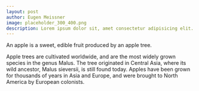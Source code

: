 ```yaml
---
layout: post
author: Eugen Meissner
image: placeholder_300_400.png
description: Lorem ipsum dolor sit, amet consectetur adipisicing elit. Eaque aliquid possimus iste eum laborum voluptatum velit aliquam nesciunt recusandae fuga est animi, enim fugiat quod libero nostrum reiciendis! Voluptatibus repudiandae quia sint provident fugiat dolores sit reiciendis veritatis animi distinctio iure odio, itaque est ratione ducimus aspernatur eveniet quod omnis.
---
```

An apple is a sweet, edible fruit produced by an apple tree.

Apple trees are cultivated worldwide, and are the most widely grown species in
the genus Malus. The tree originated in Central Asia, where its wild ancestor,
Malus sieversii, is still found today. Apples have been grown for thousands of
years in Asia and Europe, and were brought to North America by European
colonists.
